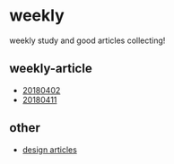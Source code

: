 # weekly 
weekly study and good articles collecting!

## weekly-article

* [20180402](https://github.com/yueziyao/weekly/issues/2)
* [20180411](https://github.com/yueziyao/weekly/issues/3)

## other

* [design articles](https://github.com/yueziyao/weekly/issues/1)
